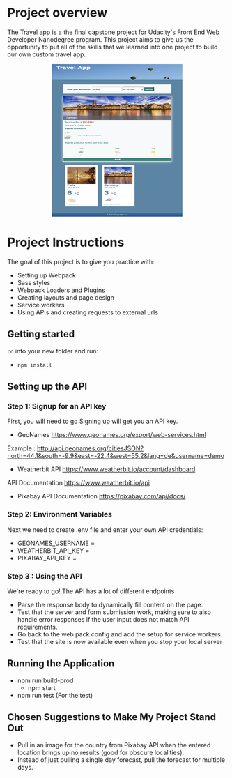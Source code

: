 
# Project overview

The Travel app is a  the final capstone project for Udacity's Front End Web Developer Nanodegree program. This project aims to give us the opportunity to put all of the skills that we learned into one project to build our own custom travel app.
<p align="center">
<img  width="300" height="350" src="screenshot.png">
</p>

# Project Instructions



The goal of this project is to give you practice with:
- Setting up Webpack
- Sass styles
- Webpack Loaders and Plugins
- Creating layouts and page design
- Service workers
- Using APIs and creating requests to external urls



## Getting started

`cd` into your new folder and run:
- `npm install`

## Setting up the API

### Step 1: Signup for an API key
First, you will need to go  Signing up will get you an API key.
- GeoNames
https://www.geonames.org/export/web-services.html

Example : http://api.geonames.org/citiesJSON?north=44.1&south=-9.9&east=-22.4&west=55.2&lang=de&username=demo

- Weatherbit API
https://www.weatherbit.io/account/dashboard

API Documentation https://www.weatherbit.io/api

- Pixabay
API Documentation https://pixabay.com/api/docs/

### Step 2: Environment Variables
Next we need to create .env file and enter your own API credentials:

- GEONAMES_USERNAME = 
- WEATHERBIT_API_KEY = 
- PIXABAY_API_KEY =


### Step 3 : Using the API

We're ready to go! The API has a lot of different endpoints 
- Parse the response body to dynamically fill content on the page.
- Test that the server and form submission work, making sure to also handle error responses if the user input does not match API requirements. 
- Go back to the web pack config and add the setup for service workers. 
- Test that the site is now available even when you stop your local server
## Running the Application
- npm run build-prod
  -  npm start
- npm run test (For the test)

## Chosen Suggestions to Make My Project Stand Out
- Pull in an image for the country from Pixabay API when the entered location brings up no results (good for obscure localities).
- Instead of just pulling a single day forecast, pull the forecast for multiple days.

